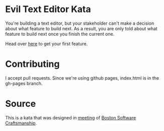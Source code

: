 Evil Text Editor Kata
=====================
You're building a text editor, but your stakeholder can't make a decision about what feature to build next.  As a result, you are only told about what feature to build next once you finish the current one.

Head over [here](http://blog.colinwilliams.name/EvilEditorKata) to get your first feature.

Contributing
============
I accept pull requests.  Since we're using github pages, index.html is in the gh-pages branch.

Source
======
This is a kata that was designed in [meeting](http://www.meetup.com/Boston-Software-Craftsmanship/events/199213932/) of [Boston Software Craftsmanship](http://www.meetup.com/Boston-Software-Craftsmanship/).
